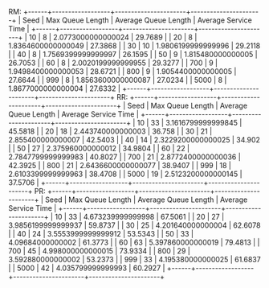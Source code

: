 RM:
+------+------------------+----------------------+----------------------+
| Seed | Max Queue Length | Average Queue Length | Average Service Time |
+------+------------------+----------------------+----------------------+
| 10 | 8 | 2.0773000000000024 | 29.7689 |
| 20 | 8 | 1.8364600000000049 | 27.3868 |
| 30 | 10 | 1.9806199999999996 | 29.2118 |
| 40 | 8 | 1.7569399999999997 | 26.1595 |
| 50 | 9 | 1.815480000000005 | 26.7053 |
| 60 | 8 | 2.0020199999999955 | 29.3277 |
| 700 | 9 | 1.9498400000000053 | 28.6721 |
| 800 | 9 | 1.9054400000000005 | 27.6644 |
| 999 | 8 | 1.8563600000000087 | 27.0234 |
| 5000 | 8 | 1.8677000000000004 | 27.6332 |
+------+------------------+----------------------+----------------------+
RR:
+------+------------------+----------------------+----------------------+
| Seed | Max Queue Length | Average Queue Length | Average Service Time |
+------+------------------+----------------------+----------------------+
| 10 | 33 | 3.1616799999999845 | 45.5818 |
| 20 | 18 | 2.443740000000003 | 36.758 |
| 30 | 21 | 2.855400000000007 | 42.5403 |
| 40 | 14 | 2.3229200000000025 | 34.902 |
| 50 | 27 | 2.375960000000012 | 34.9804 |
| 60 | 22 | 2.7847799999999983 | 40.8027 |
| 700 | 21 | 2.8772400000000036 | 42.3925 |
| 800 | 21 | 2.6436600000000077 | 38.9407 |
| 999 | 18 | 2.6103399999999963 | 38.4708 |
| 5000 | 19 | 2.5123200000000145 | 37.5706 |
+------+------------------+----------------------+----------------------+
PR:
+------+------------------+----------------------+----------------------+
| Seed | Max Queue Length | Average Queue Length | Average Service Time |
+------+------------------+----------------------+----------------------+
| 10 | 33 | 4.673239999999998 | 67.5061 |
| 20 | 27 | 3.9856199999999937 | 59.8737 |
| 30 | 25 | 4.201640000000004 | 62.6078 |
| 40 | 24 | 3.5553999999999912 | 53.5343 |
| 50 | 33 | 4.09684000000002 | 61.3773 |
| 60 | 63 | 5.397860000000019 | 79.4813 |
| 700 | 45 | 4.998000000000015 | 73.9334 |
| 800 | 29 | 3.592880000000002 | 53.2373 |
| 999 | 33 | 4.195380000000025 | 61.6837 |
| 5000 | 42 | 4.035799999999993 | 60.2927 |
+------+------------------+----------------------+----------------------+
